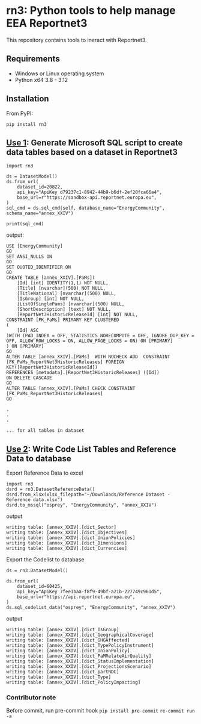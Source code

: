 # rn3: Python tools to help manage EEA Reportnet3

This repository contains tools to ineract with Reportnet3.

## Requirements
* Windows or Linux operating system
* Python x64 3.8 - 3.12

## Installation

From PyPI:

`pip install rn3`


## <u>**Use 1**</u>: Generate Microsoft SQL script to create data tables based on a dataset in Reportnet3

```
import rn3

ds = DatasetModel()
ds.from_url(
    dataset_id=20822,
    api_key="ApiKey d79237c1-8942-44b9-b6df-2ef20fca66a4",
    base_url=r"https://sandbox-api.reportnet.europa.eu",
)
sql_cmd = ds.sql_cmd(self, database_name="EnergyCommunity", schema_name="annex_XXIV")

print(sql_cmd)
```

output:

```
USE [EnergyCommunity]
GO
SET ANSI_NULLS ON
GO
SET QUOTED_IDENTIFIER ON
GO
CREATE TABLE [annex_XXIV].[PaMs](
	[Id] [int] IDENTITY(1,1) NOT NULL,
	[Title] [nvarchar](500) NOT NULL,
	[TitleNational] [nvarchar](500) NULL,
	[IsGroup] [int] NOT NULL,
	[ListOfSinglePams] [nvarchar](500) NULL,
	[ShortDescription] [text] NOT NULL,
	[ReportNet3HistoricReleaseId] [int] NOT NULL,
CONSTRAINT [PK_PaMs] PRIMARY KEY CLUSTERED
(
	[Id] ASC
)WITH (PAD_INDEX = OFF, STATISTICS_NORECOMPUTE = OFF, IGNORE_DUP_KEY = OFF, ALLOW_ROW_LOCKS = ON, ALLOW_PAGE_LOCKS = ON) ON [PRIMARY]
) ON [PRIMARY]
GO
ALTER TABLE [annex_XXIV].[PaMs]  WITH NOCHECK ADD  CONSTRAINT [FK_PaMs_ReportNet3HistoricReleases] FOREIGN KEY([ReportNet3HistoricReleaseId])
REFERENCES [metadata].[ReportNet3HistoricReleases] ([Id])
ON DELETE CASCADE
GO
ALTER TABLE [annex_XXIV].[PaMs] CHECK CONSTRAINT [FK_PaMs_ReportNet3HistoricReleases]
GO

.
.
.

... for all tables in dataset

```

## <u>**Use 2**</u>: Write Code List Tables and Reference Data to database

Export Reference Data to excel

```
import rn3
dsrd = rn3.DatasetReferenceData()
dsrd.from_xlsx(xlsx_filepath="~/Downloads/Reference Dataset - Reference data.xlsx")
dsrd.to_mssql("osprey", "EnergyCommunity", "annex_XXIV")
```

output

```
writing table: [annex_XXIV].[dict_Sector]
writing table: [annex_XXIV].[dict_Objectives]
writing table: [annex_XXIV].[dict_UnionPolicies]
writing table: [annex_XXIV].[dict_Dimensions]
writing table: [annex_XXIV].[dict_Currencies]
```

Export the Codelist to database

```
ds = rn3.DatasetModel()

ds.from_url(
    dataset_id=60425,
    api_key="ApiKey 7fee1baa-f8f9-49bf-a21b-227749c961d5",
    base_url=r"https://api.reportnet.europa.eu",
)
ds.sql_codelist_data("osprey", "EnergyCommunity", "annex_XXIV")
```

output

```
writing table: [annex_XXIV].[dict_IsGroup]
writing table: [annex_XXIV].[dict_GeographicalCoverage]
writing table: [annex_XXIV].[dict_GHGAffected]
writing table: [annex_XXIV].[dict_TypePolicyInstrument]
writing table: [annex_XXIV].[dict_UnionPolicy]
writing table: [annex_XXIV].[dict_PaMRelateAirQuality]
writing table: [annex_XXIV].[dict_StatusImplementation]
writing table: [annex_XXIV].[dict_ProjectionsScenario]
writing table: [annex_XXIV].[dict_partNDC]
writing table: [annex_XXIV].[dict_Type]
writing table: [annex_XXIV].[dict_PolicyImpacting]
```

### Contributor note

Before commit, run pre-commit hook
`pip install pre-commit`
`re-commit run -a`
